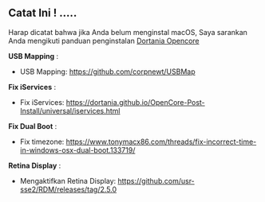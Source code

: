  ## Catat Ini ! .....
 
 Harap dicatat bahwa jika Anda belum menginstal macOS, Saya sarankan Anda mengikuti panduan penginstalan [Dortania Opencore](https://dortania.github.io/OpenCore-Install-Guide/)
 
__USB Mapping__ :

- USB Mapping: https://github.com/corpnewt/USBMap

__Fix iServices__ :

- Fix iServices: https://dortania.github.io/OpenCore-Post-Install/universal/iservices.html


__Fix Dual Boot__ :

- Fix timezone: https://www.tonymacx86.com/threads/fix-incorrect-time-in-windows-osx-dual-boot.133719/  

__Retina Display__ :
- Mengaktifkan Retina Display: https://github.com/usr-sse2/RDM/releases/tag/2.5.0
